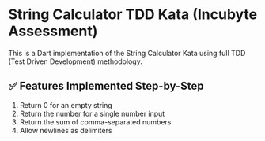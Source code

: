 # String Calculator TDD Kata (Incubyte Assessment)

This is a Dart implementation of the String Calculator Kata using full TDD (Test Driven Development) methodology.

## ✅ Features Implemented Step-by-Step

1. Return 0 for an empty string
2. Return the number for a single number input
3. Return the sum of comma-separated numbers
4. Allow newlines as delimiters
